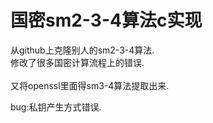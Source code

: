 # 国密sm2-3-4算法c实现

从github上克隆别人的sm2-3-4算法.<br>
修改了很多国密计算流程上的错误.<br>
<br>
又将openssl里面得sm3-4算法提取出来.

bug:私钥产生方式错误.
